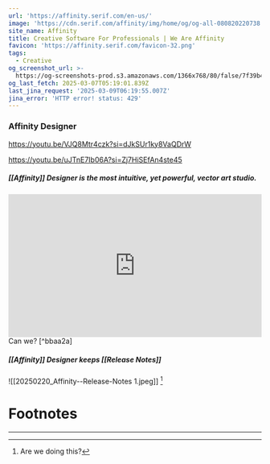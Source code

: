```yaml
---
url: 'https://affinity.serif.com/en-us/'
image: 'https://cdn.serif.com/affinity/img/home/og/og-all-080820220738.png'
site_name: Affinity
title: Creative Software For Professionals | We Are Affinity
favicon: 'https://affinity.serif.com/favicon-32.png'
tags:
  - Creative
og_screenshot_url: >-
  https://og-screenshots-prod.s3.amazonaws.com/1366x768/80/false/7f39b43a9ca4f463936049e7a9f94bcdb87ae1c5074a57f84f026cd94bd42303.jpeg
og_last_fetch: 2025-03-07T05:19:01.839Z
last_jina_request: '2025-03-09T06:19:55.007Z'
jina_error: 'HTTP error! status: 429'
---
```

### Affinity Designer

 https://youtu.be/VJQ8Mtr4czk?si=dJkSUr1ky8VaQDrW
 
https://youtu.be/uJTnE7Ib06A?si=Zj7HiSEfAn4ste45
##### [[Affinity]] Designer is the most intuitive, yet powerful, vector art studio. 
<iframe 
style="aspect-ratio:16/9;width:100%;height:auto" 
src="https://www.youtube.com/embed/Zwqk8WXXEqM?controls=0" 
title="YouTube video player" 
frameborder="0" 
allow="accelerometer; clipboard-write; encrypted-media; gyroscope; picture-in-picture; web-share" 
referrerpolicy="strict-origin-when-cross-origin" 
allowfullscreen
></iframe>
Can we? [^bbaa2a]

##### [[Affinity]] Designer keeps [[Release Notes]]
![[20250220_Affinity--Release-Notes 1.jpeg]] [^2] 






# Footnotes
***

[^bbaa2a]: 2025, Mar 04. "[Procreate vs Affinity Designer 2.5 What's the Difference?](https://youtu.be/Zwqk8WXXEqM?si=ESFEcCN38cjqUt7n)," [[Kru Mark Tutorials]]
[^2]: Are we doing this?
